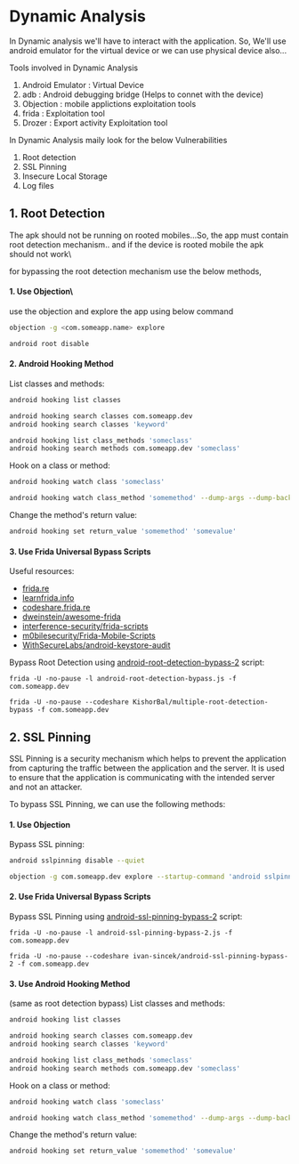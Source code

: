 # Dynamic Analysis

In Dynamic analysis we'll have to interact with the application. So, We'll use android emulator for the virtual device or we can use physical device also...

Tools involved in Dynamic Analysis
1. Android Emulator : Virtual Device
2. adb : Android debugging bridge (Helps to connet with the device)
3. Objection : mobile applictions exploitation tools
4. frida : Exploitation tool
5. Drozer : Export activity Exploitation tool

In Dynamic Analysis maily look for the below Vulnerabilities
1. Root detection 
2. SSL Pinning
3. Insecure Local Storage
4. Log files

## 1.  Root Detection

The apk should not be running on rooted mobiles...So, the app must contain root detection mechanism.. and if the device is rooted mobile the apk should not work\

for bypassing the root detection mechanism use the below methods,
#### 1. Use Objection\
use the objection and explore the app using below command
```bash
objection -g <com.someapp.name> explore
```
```bash
android root disable
```
#### 2. Android Hooking Method

List classes and methods:

```bash
android hooking list classes

android hooking search classes com.someapp.dev
android hooking search classes 'keyword'

android hooking list class_methods 'someclass'
android hooking search methods com.someapp.dev 'someclass'
```

Hook on a class or method:

```bash
android hooking watch class 'someclass'

android hooking watch class_method 'somemethod' --dump-args --dump-backtrace --dump-return
```

Change the method's return value:

```bash
android hooking set return_value 'somemethod' 'somevalue'
```

#### 3. Use Frida Universal Bypass Scripts


Useful resources:

* [frida.re](https://frida.re/docs/home)
* [learnfrida.info](https://learnfrida.info)
* [codeshare.frida.re](https://codeshare.frida.re)
* [dweinstein/awesome-frida](https://github.com/dweinstein/awesome-frida)
* [interference-security/frida-scripts](https://github.com/interference-security/frida-scripts)
* [m0bilesecurity/Frida-Mobile-Scripts](https://github.com/m0bilesecurity/Frida-Mobile-Scripts)
* [WithSecureLabs/android-keystore-audit](https://github.com/WithSecureLabs/android-keystore-audit)


Bypass Root Detection using [android-root-detection-bypass-2](https://codeshare.frida.re/@KishorBal/multiple-root-detection-bypass/) script:

```fundamental
frida -U -no-pause -l android-root-detection-bypass.js -f com.someapp.dev

frida -U -no-pause --codeshare KishorBal/multiple-root-detection-bypass -f com.someapp.dev
```
## 2. SSL Pinning
SSL Pinning is a security mechanism which helps to prevent the application from capturing the traffic between the application and the server. It is used to ensure that the application is communicating with the intended server and not an attacker.

To bypass SSL Pinning, we can use the following methods:

#### 1. Use Objection
Bypass SSL pinning:

```bash
android sslpinning disable --quiet

objection -g com.someapp.dev explore --startup-command 'android sslpinning disable --quiet'
```

#### 2. Use Frida Universal Bypass Scripts

Bypass SSL Pinning using [android-ssl-pinning-bypass-2](https://codeshare.frida.re/@ivan-sincek/android-ssl-pinning-bypass-2) script:

```fundamental
frida -U -no-pause -l android-ssl-pinning-bypass-2.js -f com.someapp.dev

frida -U -no-pause --codeshare ivan-sincek/android-ssl-pinning-bypass-2 -f com.someapp.dev
```
#### 3. Use Android Hooking Method
(same as root detection bypass)
List classes and methods:

```bash
android hooking list classes

android hooking search classes com.someapp.dev
android hooking search classes 'keyword'

android hooking list class_methods 'someclass'
android hooking search methods com.someapp.dev 'someclass'
```

Hook on a class or method:

```bash
android hooking watch class 'someclass'

android hooking watch class_method 'somemethod' --dump-args --dump-backtrace --dump-return
```

Change the method's return value:

```bash
android hooking set return_value 'somemethod' 'somevalue'
```
